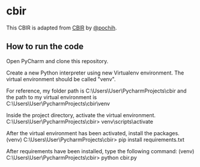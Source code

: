 # cbir

This CBIR is adapted from [CBIR](https://github.com/pochih/CBIR) by [@pochih](https://github.com/pochih).

## How to run the code

Open PyCharm and clone this repository.

Create a new Python interpreter using new Virtualenv environment. The virtual environment should be called "venv".

For reference, my folder path is C:\Users\User\PycharmProjects\cbir
and the path to my virtual environment is C:\Users\User\PycharmProjects\cbir\venv

Inside the project directory, activate the virtual environment.
        C:\Users\User\PycharmProjects\cbir> venv\scripts\activate

After the virtual environment has been activated, install the packages.
        (venv) C:\Users\User\PycharmProjects\cbir> pip install requirements.txt

After requirements have been installed, type the following command:
        (venv) C:\Users\User\PycharmProjects\cbir> python cbir.py
